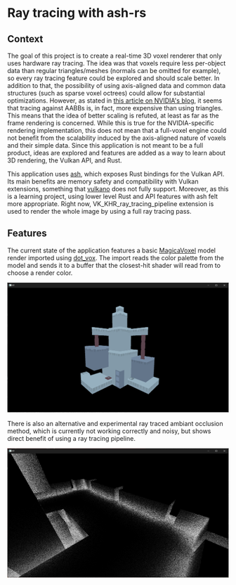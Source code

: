 # Ray tracing with ash-rs

## Context

The goal of this project is to create a real-time 3D voxel renderer that only uses hardware ray tracing. The idea was that voxels require less per-object data than regular triangles/meshes (normals can be omitted for example), so every ray tracing feature could be explored and should scale better. In addition to that, the possibility of using axis-aligned data and common data structures (such as sparse voxel octrees) could allow for substantial optimizations. However, as stated in [this article on NVIDIA's blog](https://developer.nvidia.com/blog/best-practices-for-using-nvidia-rtx-ray-tracing-updated/), it seems that tracing against AABBs is, in fact, more expensive than using triangles. This means that the idea of better scaling is refuted, at least as far as the frame rendering is concerned. While this is true for the NVIDIA-specific rendering implementation, this does not mean that a full-voxel engine could not benefit from the scalability induced by the axis-aligned nature of voxels and their simple data. Since this application is not meant to be a full product, ideas are explored and features are added as a way to learn about 3D rendering, the Vulkan API, and Rust.

This application uses [ash](https://github.com/ash-rs/ash), which exposes Rust bindings for the Vulkan API. Its main benefits are memory safety and compatibility with Vulkan extensions, something that [vulkano](https://github.com/vulkano-rs/vulkano) does not fully support. Moreover, as this is a learning project, using lower level Rust and API features with ash felt more appropriate. Right now, VK_KHR_ray_tracing_pipeline extension is used to render the whole image by using a full ray tracing pass.

## Features

The current state of the application features a basic [MagicaVoxel](https://ephtracy.github.io/) model render imported using [dot_vox](https://github.com/dust-engine/dot_vox). The import reads the color palette from the model and sends it to a buffer that the closest-hit shader will read from to choose a render color.

![A simple MagicaVoxel model render](images/render.png)

There is also an alternative and experimental ray traced ambiant occlusion method, which is currently not working correctly and noisy, but shows direct benefit of using a ray tracing pipeline.

![Ambiant occlusion showcase](images/ao.png)
